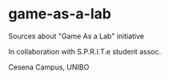 # game-as-a-lab 

Sources about "Game As a Lab" initiative 

In collaboration with S.P.R.I.T.e student assoc. 

Cesena Campus, UNIBO
